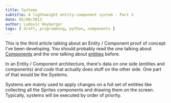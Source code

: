 ```yaml
---
title: Systems
subtitle: A lightweight entity-component system - Part 3
date: 05/08/2013
author: Ludovic Heyberger
tags: [ draft, programming, python, components ]
---
```


This is the third article talking about an Entity / Component proof of concept I've been developing.
You should probably read the one talking about [Components](./components.html) and the one talking about [entities](./entities.html) before.

In an Entity / Component architecture, there's data on one side (entities and components) and _code_ that actually does stuff on the other side.
One part of that would be the Systems.

Systems are mainly used to apply changes on a full set of entities like collecting all the Sprites components and drawing them on the screen.
Typically, systems will be executed by order of priority.
